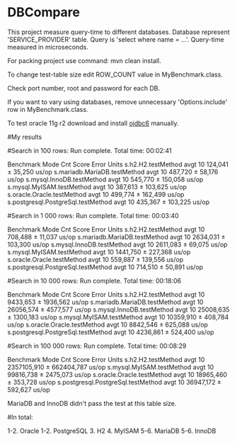 # DBCompare

This project measure query-time to different databases. Database represent 'SERVICE_PROVIDER' table. Query is 'select where name = ...'. Query-time measured in microseconds.

For packing project use command: mvn clean install.

To change test-table size edit ROW_COUNT value in MyBenchmark.class.

Check port number, root and password for each DB.

If you want to vary using databases, remove unnecessary 'Options.include' row in MyBenchmark.class.

To test oracle 11g r2 download and install <a href="http://www.oracle.com/technetwork/apps-tech/jdbc-112010-090769.html">ojdbc6</a> manually.

#My results

#Search in 100 rows:
Run complete. Total time: 00:02:41

Benchmark                           Mode  Cnt    Score     Error  Units
s.h2.H2.testMethod                  avgt   10  124,041 ±  35,250  us/op
s.mariadb.MariaDB.testMethod        avgt   10  487,720 ±  58,176  us/op
s.mysql.InnoDB.testMethod           avgt   10  545,770 ± 150,058  us/op
s.mysql.MyISAM.testMethod           avgt   10  387,613 ± 103,625  us/op
s.oracle.Oracle.testMethod          avgt   10  499,774 ± 162,499  us/op
s.postgresql.PostgreSql.testMethod  avgt   10  435,367 ± 103,225  us/op

#Search in 1 000 rows:
Run complete. Total time: 00:03:40

Benchmark                           Mode  Cnt     Score     Error  Units
s.h2.H2.testMethod                  avgt   10   708,488 ±  11,037  us/op
s.mariadb.MariaDB.testMethod        avgt   10  2634,031 ± 103,300  us/op
s.mysql.InnoDB.testMethod           avgt   10  2611,083 ±  69,075  us/op
s.mysql.MyISAM.testMethod           avgt   10  1441,750 ± 227,368  us/op
s.oracle.Oracle.testMethod          avgt   10   559,887 ± 139,556  us/op
s.postgresql.PostgreSql.testMethod  avgt   10   714,510 ±  50,891  us/op

#Search in 10 000 rows:
Run complete. Total time: 00:18:06

Benchmark                           Mode  Cnt      Score      Error  Units
s.h2.H2.testMethod                  avgt   10   9433,653 ± 1936,562  us/op
s.mariadb.MariaDB.testMethod        avgt   10  26056,574 ± 4577,577  us/op
s.mysql.InnoDB.testMethod           avgt   10  25008,635 ± 1300,183  us/op
s.mysql.MyISAM.testMethod           avgt   10  10359,910 ±  408,784  us/op
s.oracle.Oracle.testMethod          avgt   10   8842,546 ±  625,088  us/op
s.postgresql.PostgreSql.testMethod  avgt   10   4236,861 ±  524,400  us/op

#Search in 100 000 rows:
Run complete. Total time: 00:08:29

Benchmark                           Mode  Cnt        Score        Error  Units
s.h2.H2.testMethod                  avgt   10  2357105,910 ± 662404,787  us/op
s.mysql.MyISAM.testMethod           avgt   10    99816,738 ±   2475,073  us/op
s.oracle.Oracle.testMethod          avgt   10    18965,460 ±    353,728  us/op
s.postgresql.PostgreSql.testMethod  avgt   10    36947,172 ±    592,627  us/op

MariaDB and InnoDB didn't pass the test at this table size.

#In total:

1-2. Oracle
1-2. PostgreSQL
3.   H2
4.   MyISAM
5-6. MariaDB
5-6. InnoDB